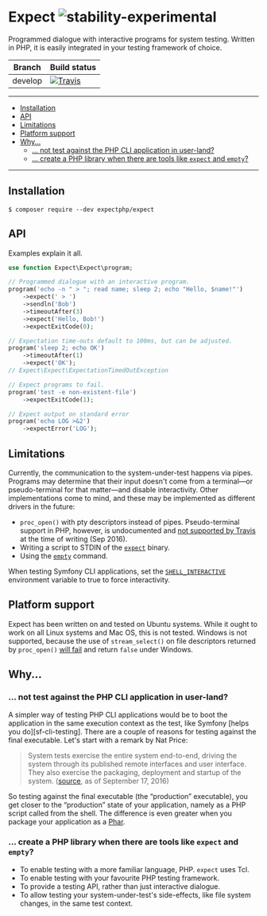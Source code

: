 Expect ![stability-experimental](https://cloud.githubusercontent.com/assets/1734555/18616629/a740d892-7dbf-11e6-8718-64afa66fac0d.png)
======================================================================================================================================

Programmed dialogue with interactive programs for system testing. Written in
PHP, it is easily integrated in your testing framework of choice.

[man-expect]: http://linux.die.net/man/1/expect
[php-expect]: http://php.net/manual/en/book.expect.php

| Branch  | Build status |
|---------|--------------|
| develop | [![Travis](https://travis-ci.org/expectphp/expect.svg?branch=develop)](https://travis-ci.org/expectphp/expect) |

--------------------------------------------------------------------------------

 * [Installation](#installation)
 * [API](#api)
 * [Limitations](#limitations)
 * [Platform support](#platform-support)
 * [Why...](#why)
    * [... not test against the PHP CLI application in user-land?](#-not-test-against-the-php-cli-application-in-user-land)
    * [... create a PHP library when there are tools like `expect` and `empty`?](#-create-a-php-library-when-there-are-tools-like-expect-and-empty)

--------------------------------------------------------------------------------

## Installation

```shell-session
$ composer require --dev expectphp/expect
```

## API

Examples explain it all.

```php
use function Expect\Expect\program;

// Programmed dialogue with an interactive program.
program('echo -n " > "; read name; sleep 2; echo "Hello, $name!"')
    ->expect(' > ')
    ->sendln('Bob')
    ->timeoutAfter(3)
    ->expect('Hello, Bob!')
    ->expectExitCode(0);

// Expectation time-outs default to 100ms, but can be adjusted.
program('sleep 2; echo OK')
    ->timeoutAfter(1)
    ->expect('OK');
// Expect\Expect\ExpectationTimedOutException

// Expect programs to fail.
program('test -e non-existent-file')
    ->expectExitCode(1);

// Expect output on standard error
program('echo LOG >&2')
    ->expectError('LOG');
```

## Limitations

Currently, the communication to the system-under-test happens via pipes.
Programs may determine that their input doesn't come from a terminal—or
pseudo-terminal for that matter—and disable interactivity. Other implementations
come to mind, and these may be implemented as different drivers in the future:

 * `proc_open()` with pty descriptors instead of pipes. Pseudo-terminal support
   in PHP, however, is undocumented and [not supported by Travis][travis-pty]
   at the time of writing (Sep 2016).
 * Writing a script to STDIN of the [`expect`][man-expect] binary.
 * Using the [`empty`][man-empty] command.

When testing Symfony CLI applications, set the
[`SHELL_INTERACTIVE`][pr-shell-interactive] environment variable to true to
force interactivity.

[travis-pty]: https://travis-ci.org/expectphp/expect/jobs/147116695#L264
[man-expect]: http://linux.die.net/man/1/expect
[man-empty]: http://manpages.ubuntu.com/manpages/trusty/man1/empty.1.html
[pr-shell-interactive]: https://github.com/symfony/symfony/pull/14102

## Platform support

Expect has been written on and tested on Ubuntu systems. While it ought to
work on all Linux systems and Mac OS, this is not tested. Windows is not
supported, because the use of `stream_select()` on file descriptors returned by
`proc_open()` [will fail][php-stream-select] and return `false` under Windows.

[php-stream-select]: http://php.net/manual/en/function.stream-select.php

## Why...

### ... not test against the PHP CLI application in user-land?

A simpler way of testing PHP CLI applications would be to boot the application
in the same execution context as the test, like Symfony
[helps you do][sf-cli-testing]. There are a couple of reasons for testing
against the final executable. Let's start with a remark by Nat Price:

> System tests exercise the entire system end-to-end, driving the system through
> its published remote interfaces and user interface. They also exercise the
> packaging, deployment and startup of the system. ([source][nat-pryce-system],
> as of September 17, 2016)

So testing against the final executable (the “production” executable), you get
closer to the “production” state of your application, namely as a PHP script
called from the shell. The difference is even greater when you package your
application as a [Phar][php-phar].

[nat-pryce-system]: http://www.natpryce.com/articles/000772.html
[php-phar]: http://php.net/manual/en/book.phar.php

### ... create a PHP library when there are tools like `expect` and `empty`?

 * To enable testing with a more familiar language, PHP. `expect` uses Tcl.
 * To enable testing with your favourite PHP testing framework.
 * To provide a testing API, rather than just interactive dialogue.
 * To allow testing your system-under-test's side-effects, like file system
   changes, in the same test context.
